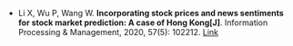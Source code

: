 * Li X, Wu P, Wang W. <b>Incorporating stock prices and news sentiments for stock market prediction: A case of Hong Kong[J]</b>. Information Processing & Management, 2020, 57(5): 102212. [Link](https://www.sciencedirect.com/science/article/pii/S0306457319307952)